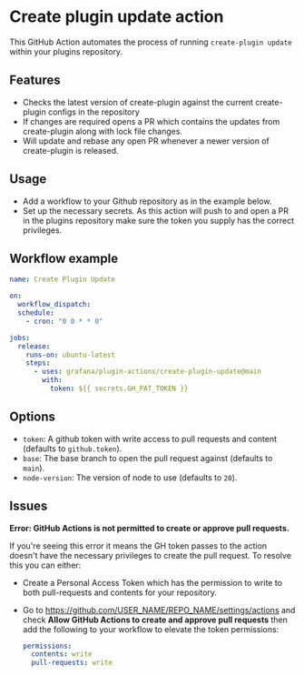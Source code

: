 # Create plugin update action

This GitHub Action automates the process of running `create-plugin update` within your plugins repository.

## Features

- Checks the latest version of create-plugin against the current create-plugin configs in the repository
- If changes are required opens a PR which contains the updates from create-plugin along with lock file changes.
- Will update and rebase any open PR whenever a newer version of create-plugin is released.

## Usage

- Add a workflow to your Github repository as in the example below.
- Set up the necessary secrets. As this action will push to and open a PR in the plugins repository make sure the token you supply has the correct privileges.

## Workflow example

```yaml
name: Create Plugin Update

on:
  workflow_dispatch:
  schedule:
    - cron: "0 0 * * 0"

jobs:
  release:
    runs-on: ubuntu-latest
    steps:
      - uses: grafana/plugin-actions/create-plugin-update@main
        with:
          token: ${{ secrets.GH_PAT_TOKEN }}
```

## Options

- `token`: A github token with write access to pull requests and content (defaults to `github.token`).
- `base`: The base branch to open the pull request against (defaults to `main`).
- `node-version`: The version of node to use (defaults to `20`).

## Issues

**Error: GitHub Actions is not permitted to create or approve pull requests.**

If you're seeing this error it means the GH token passes to the action doesn't have the necessary privileges to create the pull request. To resolve this you can either:

- Create a Personal Access Token which has the permission to write to both pull-requests and contents for your repository.
- Go to https://github.com/USER_NAME/REPO_NAME/settings/actions and check **Allow GitHub Actions to create and approve pull requests** then add the following to your workflow to elevate the token permissions:

  ```yaml
  permissions:
    contents: write
    pull-requests: write
  ```
